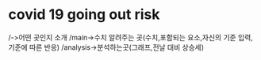 # covid 19 going out risk
/->어떤 곳인지 소개
/main->수치 알려주는 곳(수치,포함되는 요소,자신의 기준 입력,기준에 따른 반응)
/analysis->분석하는곳(그래프,전날 대비 상승세)